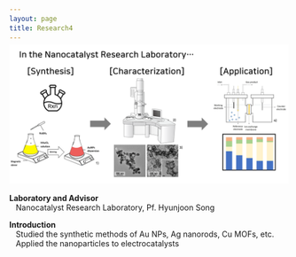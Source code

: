 ```yaml
---
layout: page
title: Research4
---
```


<p align="center" style="max-width:100%; height:auto; margin-top:-10px;">
    <img src="/images/R4_full.png" style="max-width:100%; height:auto;" />
</p>

<p style="clear:left;">
  
  <strong>Laboratory and Advisor</strong><br>
  &nbsp;&nbsp;&nbsp;Nanocatalyst Research Laboratory, Pf. Hyunjoon Song<br>

  <strong>Introduction</strong><br>
  &nbsp;&nbsp;&nbsp;Studied the synthetic methods of Au NPs, Ag nanorods, Cu MOFs, etc.<br>
  &nbsp;&nbsp;&nbsp;Applied the nanoparticles to electrocatalysts
  <br>

</p>

